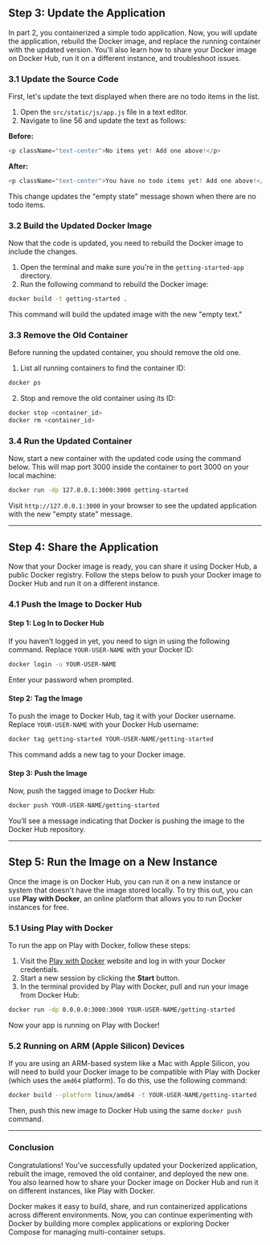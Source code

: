 ## Step 3: Update the Application

In part 2, you containerized a simple todo application. Now, you will update the application, rebuild the Docker image, and replace the running container with the updated version. You'll also learn how to share your Docker image on Docker Hub, run it on a different instance, and troubleshoot issues.

### 3.1 Update the Source Code

First, let's update the text displayed when there are no todo items in the list.

1. Open the `src/static/js/app.js` file in a text editor.
2. Navigate to line 56 and update the text as follows:

**Before:**

```javascript
<p className="text-center">No items yet! Add one above!</p>
```

**After:**

```javascript
<p className="text-center">You have no todo items yet! Add one above!</p>
```

This change updates the "empty state" message shown when there are no todo items.

### 3.2 Build the Updated Docker Image

Now that the code is updated, you need to rebuild the Docker image to include the changes.

1. Open the terminal and make sure you're in the `getting-started-app` directory.
2. Run the following command to rebuild the Docker image:

```bash
docker build -t getting-started .
```

This command will build the updated image with the new "empty text."

### 3.3 Remove the Old Container

Before running the updated container, you should remove the old one.

1. List all running containers to find the container ID:

```bash
docker ps
```

2. Stop and remove the old container using its ID:

```bash
docker stop <container_id>
docker rm <container_id>
```

### 3.4 Run the Updated Container

Now, start a new container with the updated code using the command below. This will map port 3000 inside the container to port 3000 on your local machine:

```bash
docker run -dp 127.0.0.1:3000:3000 getting-started
```

Visit `http://127.0.0.1:3000` in your browser to see the updated application with the new "empty state" message.

---

## Step 4: Share the Application

Now that your Docker image is ready, you can share it using Docker Hub, a public Docker registry. Follow the steps below to push your Docker image to Docker Hub and run it on a different instance.

### 4.1 Push the Image to Docker Hub

#### Step 1: Log In to Docker Hub

If you haven’t logged in yet, you need to sign in using the following command. Replace `YOUR-USER-NAME` with your Docker ID:

```bash
docker login -u YOUR-USER-NAME
```

Enter your password when prompted.

#### Step 2: Tag the Image

To push the image to Docker Hub, tag it with your Docker username. Replace `YOUR-USER-NAME` with your Docker Hub username:

```bash
docker tag getting-started YOUR-USER-NAME/getting-started
```

This command adds a new tag to your Docker image.

#### Step 3: Push the Image

Now, push the tagged image to Docker Hub:

```bash
docker push YOUR-USER-NAME/getting-started
```

You’ll see a message indicating that Docker is pushing the image to the Docker Hub repository.

---

## Step 5: Run the Image on a New Instance

Once the image is on Docker Hub, you can run it on a new instance or system that doesn't have the image stored locally. To try this out, you can use **Play with Docker**, an online platform that allows you to run Docker instances for free.

### 5.1 Using Play with Docker

To run the app on Play with Docker, follow these steps:

1. Visit the [Play with Docker](https://labs.play-with-docker.com/) website and log in with your Docker credentials.
2. Start a new session by clicking the **Start** button.
3. In the terminal provided by Play with Docker, pull and run your image from Docker Hub:

```bash
docker run -dp 0.0.0.0:3000:3000 YOUR-USER-NAME/getting-started
```

Now your app is running on Play with Docker!

### 5.2 Running on ARM (Apple Silicon) Devices

If you are using an ARM-based system like a Mac with Apple Silicon, you will need to build your Docker image to be compatible with Play with Docker (which uses the `amd64` platform). To do this, use the following command:

```bash
docker build --platform linux/amd64 -t YOUR-USER-NAME/getting-started .
```

Then, push this new image to Docker Hub using the same `docker push` command.

---

### Conclusion

Congratulations! You've successfully updated your Dockerized application, rebuilt the image, removed the old container, and deployed the new one. You also learned how to share your Docker image on Docker Hub and run it on different instances, like Play with Docker.

Docker makes it easy to build, share, and run containerized applications across different environments. Now, you can continue experimenting with Docker by building more complex applications or exploring Docker Compose for managing multi-container setups.
